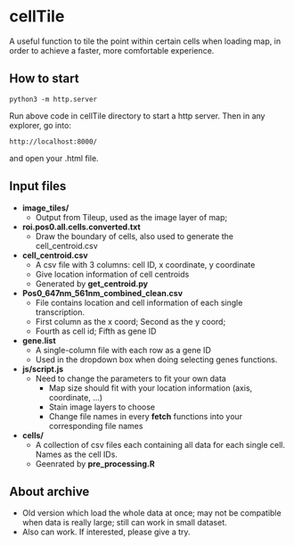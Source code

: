 # cellTile
A useful function to tile the point within certain cells when loading map, in order to achieve a faster, more comfortable experience. 

## How to start

```shell
python3 -m http.server
```

Run above code in cellTile directory to start a http server. Then in any explorer, go into:

```
http://localhost:8000/
```

and open your .html file.

## Input files

- **image_tiles/**
  - Output from Tileup, used as the image layer of map;
- **roi.pos0.all.cells.converted.txt**
  - Draw the boundary of cells, also used to generate the cell_centroid.csv
- **cell_centroid.csv**
  - A csv file with 3 columns: cell ID, x coordinate, y coordinate
  - Give location information of cell centroids
  - Generated by **get_centroid.py**
- **Pos0_647nm_561nm_combined_clean.csv**
  - File contains location and cell information of each single transcription. 
  - First column as the x coord; Second as the y coord;
  - Fourth as cell id; Fifth as gene ID
- **gene.list**
  - A single-column file with each row as a gene ID
  - Used in the dropdown box when doing selecting genes functions.
- **js/script.js**
  - Need to change the parameters to fit your own data
    - Map size should fit with your location information (axis, coordinate, ...)
    - Stain image layers to choose
    - Change file names in every **fetch** functions into your corresponding file names
- **cells/**
  - A collection of csv files each containing all data for each single cell. Names as the cell IDs.
  - Geenrated by **pre_processing.R**

## About archive
- Old version which load the whole data at once; may not be compatible when data is really large; still can work in small dataset.
- Also can work. If interested, please give a try.
